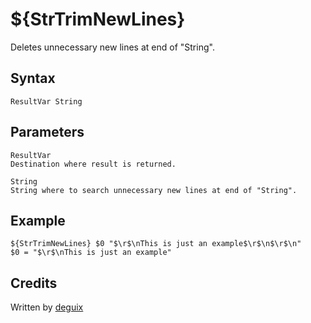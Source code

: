 # ${StrTrimNewLines}

Deletes unnecessary new lines at end of "String".

## Syntax

    ResultVar String

## Parameters

    ResultVar
    Destination where result is returned.

    String
    String where to search unnecessary new lines at end of "String".

## Example

    ${StrTrimNewLines} $0 "$\r$\nThis is just an example$\r$\n$\r$\n"
    $0 = "$\r$\nThis is just an example"

## Credits

Written by [deguix][1]

[1]: http://nsis.sourceforge.net/User:Deguix
